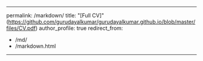 
---
permalink: /markdown/
title: "[Full CV]"(https://github.com/gurudayalkumar/gurudayalkumar.github.io/blob/master/files/CV.pdf)
author_profile: true
redirect_from: 
  - /md/
  - /markdown.html
---


